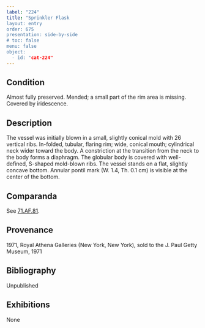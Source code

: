 ```yaml
---
label: "224"
title: "Sprinkler Flask
layout: entry
order: 675
presentation: side-by-side
# toc: false
menu: false
object:
  - id: "cat-224"
---
```


## Condition

Almost fully preserved. Mended; a small part of the rim area is missing. Covered by iridescence.

## Description

The vessel was initially blown in a small, slightly conical mold with 26 vertical ribs. In-folded, tubular, flaring rim; wide, conical mouth; cylindrical neck wider toward the body. A constriction at the transition from the neck to the body forms a diaphragm. The globular body is covered with well-defined, S-shaped mold-blown ribs. The vessel stands on a flat, slightly concave bottom. Annular pontil mark (W. 1.4, Th. 0.1 cm) is visible at the center of the bottom.

## Comparanda

See [71.AF.81](#num).

## Provenance

1971, Royal Athena Galleries (New York, New York), sold to the J. Paul Getty Museum, 1971

## Bibliography

Unpublished

## Exhibitions

None
